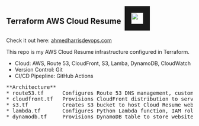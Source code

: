 ## **Terraform AWS Cloud Resume**&nbsp; <samp><img src="cloud1.ico" width="32" height="30" border="18"/></samp>

Check it out here: [ahmedharrisdevops.com](https://ahmedharrisdevops.com) 

This repo is my AWS Cloud Resume infrastructure configured in Terraform.

* Cloud: AWS, Route 53, CloudFront, S3, Lamba, DynamoDB, CloudWatch
* Version Control: Git
* CI/CD Pipepline: GitHub Actions

<pre>
**Architecture** 
* route53.tf      Configures Route 53 DNS management, custom domains, directing traffic to CloudFront CDN.
* cloudfront.tf   Provisions CloudFront distribution to serve S3 website content.
* s3.tf           Creates S3 bucket to host Cloud Resume website content.
* lambda.tf       Configures Python Lambda function, IAM roles and permissions, to update DynamoDB visitor count.
* dynamodb.tf     Provisions DynamoDB table to store website visitor count.
</pre>

